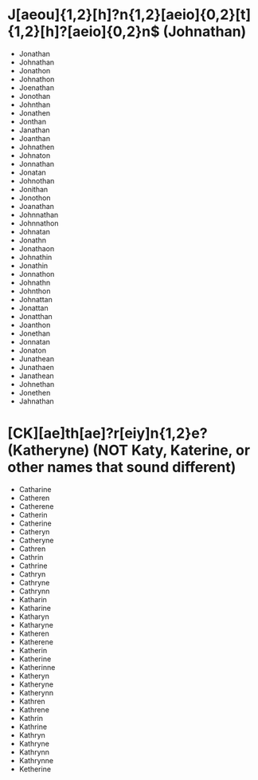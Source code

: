 # J[aeou]{1,2}[h]?n{1,2}[aeio]{0,2}[t]{1,2}[h]?[aeio]{0,2}n$ (Johnathan)
- Jonathan
- Johnathan
- Jonathon
- Johnathon
- Joenathan
- Jonothan
- Johnthan
- Jonathen
- Jonthan
- Janathan
- Joanthan
- Johnathen
- Johnaton
- Jonnathan
- Jonatan
- Johnothan
- Jonithan
- Jonothon
- Joanathan
- Johnnathan
- Johnnathon
- Johnatan
- Jonathn
- Jonathaon
- Johnathin
- Jonathin
- Jonnathon
- Johnathn
- Johnthon
- Johnattan
- Jonattan
- Jonatthan
- Joanthon
- Jonethan
- Jonnatan
- Jonaton
- Junathean
- Junathaen
- Janathean
- Johnethan
- Jonethen
- Jahnathan

# [CK][ae]th[ae]?r[eiy]n{1,2}e? (Katheryne) (NOT Katy, Katerine, or other names that sound different)
- Catharine
- Catheren
- Catherene
- Catherin
- Catherine
- Catheryn
- Catheryne
- Cathren
- Cathrin
- Cathrine
- Cathryn
- Cathryne
- Cathrynn
- Katharin
- Katharine
- Katharyn
- Katharyne
- Katheren
- Katherene
- Katherin
- Katherine
- Katherinne
- Katheryn
- Katheryne
- Katherynn
- Kathren
- Kathrene
- Kathrin
- Kathrine
- Kathryn
- Kathryne
- Kathrynn
- Kathrynne
- Ketherine
